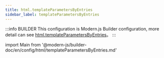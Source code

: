 ```yaml
---
title: html.templateParametersByEntries
sidebar_label: templateParametersByEntries
---
```


:::info BUILDER
This configuration is Modern.js Builder configuration, more detail can see [html.templateParametersByEntries](https://modernjs.dev/builder/zh/api/config-html.html#html-templateparametersbyentries)。
:::

import Main from '@modern-js/builder-doc/en/config/html/templateParametersByEntries.md'

<Main />
